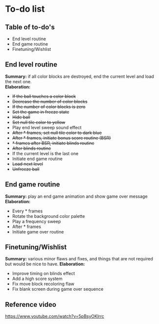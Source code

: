 # To-do list

## Table of to-do's
- End level routine
- End game routine
- Finetuning/Wishlist

## End level routine
**Summary:** if all color blocks are destroyed, end the current level and load the next one.  
**Elaboration:**
- ~~If the ball touches a color block~~
- ~~Decrease the number of color blocks~~
- ~~If the number of color blocks is zero~~
- ~~Set the game in freeze state~~
- ~~Hide ball~~
- ~~Set null tile color to yellow~~
- Play end level sweep sound effect
- ~~After \* frames, set null tile color to dark blue~~
- ~~After \* frames, initiate bonus score routine (BSR)~~
- ~~\* frames after BSR, initiate blinds routine~~
- ~~After blinds routine~~
- If the current level is the last one
- Initiate end game routine
- ~~Load next level~~
- ~~Unfreeze ball~~

## End game routine
**Summary:** play an end game animation and show game over message  
**Elaboration:**
- Every \* frames
- Rotate the background color palette
- Play a frequency sweep
- After \* frames
- Initiate game over routine

## Finetuning/Wishlist
**Summary:** various minor flaws and fixes, and things that are not required but would be nice to have.
**Elaboration:**
- Improve timing on blinds effect
- Add a high score system
- Fix move block recoloring flaw
- Fix blank screen during game over sequence

## Reference video
https://www.youtube.com/watch?v=5pBsyOKlrrc
